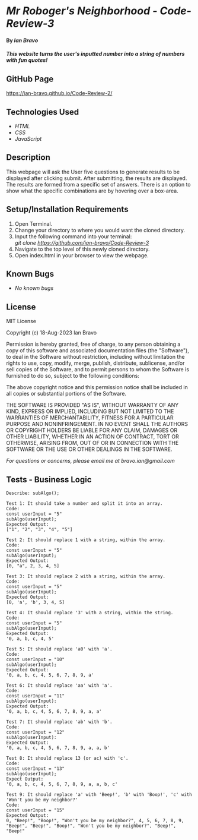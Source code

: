 # _Mr Roboger's Neighborhood - Code-Review-3_

#### By _**Ian Bravo**_

#### _This website turns the user's inputted number into a string of numbers with fun quotes!_

## GitHub Page ##

https://ian-bravo.github.io/Code-Review-2/


## Technologies Used

* _HTML_
* _CSS_
* _JavaScript_


## Description

This webpage will ask the User five questions to generate results to be displayed after clicking submit. After submitting, the results are displayed. The results are formed from a specific set of answers. There is an option to show what the specific combinations are by hovering over a box-area.

## Setup/Installation Requirements

1. Open Terminal.
2. Change your directory to where you would want the cloned directory.
3. Input the following command into your terminal:  
 _git clone https://github.com/ian-bravo/Code-Review-3_
4. Navigate to the top level of this newly cloned directory.
5. Open index.html in your browser to view the webpage. 


## Known Bugs

* _No known bugs_


## License

MIT License  

Copyright (c) 18-Aug-2023 Ian Bravo  

Permission is hereby granted, free of charge, to any person obtaining a copy of this software and associated documentation files (the "Software"), to deal in the Software without restriction, including without limitation the rights to use, copy, modify, merge, publish, distribute, sublicense, and/or sell copies of the Software, and to permit persons to whom the Software is furnished to do so, subject to the following conditions:  

The above copyright notice and this permission notice shall be included in all copies or substantial portions of the Software.  

THE SOFTWARE IS PROVIDED "AS IS", WITHOUT WARRANTY OF ANY KIND, EXPRESS OR IMPLIED, INCLUDING BUT NOT LIMITED TO THE WARRANTIES OF MERCHANTABILITY, FITNESS FOR A PARTICULAR PURPOSE AND NONINFRINGEMENT. IN NO EVENT SHALL THE AUTHORS OR COPYRIGHT HOLDERS BE LIABLE FOR ANY CLAIM, DAMAGES OR OTHER LIABILITY, WHETHER IN AN ACTION OF CONTRACT, TORT OR OTHERWISE, ARISING FROM, OUT OF OR IN CONNECTION WITH THE SOFTWARE OR THE USE OR OTHER DEALINGS IN THE SOFTWARE.



_For questions or concerns, please email me at bravo.ian@gmail.com_


## Tests - Business Logic
```
Describe: subAlgo();

Test 1: It should take a number and split it into an array.
Code:
const userInput = "5"
subAlgo(userInput);
Expected Output:
["1", "2", "3", "4", "5"]

Test 2: It should replace 1 with a string, within the array.
Code:
const userInput = "5"
subAlgo(userInput);
Expected Output:
[0, "a", 2, 3, 4, 5]

Test 3: It should replace 2 with a string, within the array.
Code:
const userInput = "5"
subAlgo(userInput);
Expected Output:
[0, 'a', 'b', 3, 4, 5]

Test 4: It should replace '3' with a string, within the string.
Code:
const userInput = "5"
subAlgo(userInput);
Expected Output:
'0, a, b, c, 4, 5'

Test 5: It should replace 'a0' with 'a'.
Code:
const userInput = "10"
subAlgo(userInput);
Expected Output:
'0, a, b, c, 4, 5, 6, 7, 8, 9, a'

Test 6: It should replace 'aa' with 'a'.
Code:
const userInput = "11"
subAlgo(userInput):
Expected Output:
'0, a, b, c, 4, 5, 6, 7, 8, 9, a, a'

Test 7: It should replace 'ab' with 'b'.
Code:
const userInput = "12"
subAlgo(userInput):
Expected Output:
'0, a, b, c, 4, 5, 6, 7, 8, 9, a, a, b'

Test 8: It should replace 13 (or ac) with 'c'.
Code:
const userInput = "13"
subAlgo(userInput);
Expect Output:
'0, a, b, c, 4, 5, 6, 7, 8, 9, a, a, b, c'

Test 9: It should replace 'a' with 'Beep!', 'b' with 'Boop!', 'c' with 'Won't you be my neighbor?'
Code:
const userInput = "15"
Expected Output:
0, "Beep!", "Boop!", "Won't you be my neighbor?", 4, 5, 6, 7, 8, 9, "Beep!", "Beep!", "Boop!", "Won't you be my neighbor?", "Beep!", "Beep!"
```